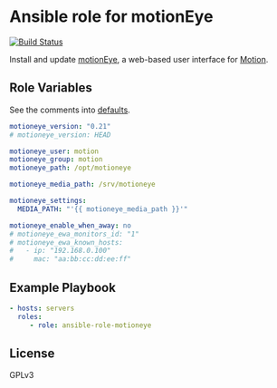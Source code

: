 # Ansible role for motionEye

[![Build Status](https://travis-ci.org/mathieumd/ansible-role-motioneye.svg)](https://travis-ci.org/mathieumd/ansible-role-motioneye)

Install and update [motionEye](http://www.lavrsen.dk/foswiki/bin/view/Motion/MotionEye), a web-based user interface for [Motion](http://www.lavrsen.dk/foswiki/bin/view/Motion/WebHome).

## Role Variables

See the comments into [defaults](defaults/main.yml).

```yaml
motioneye_version: "0.21"
# motioneye_version: HEAD

motioneye_user: motion
motioneye_group: motion
motioneye_path: /opt/motioneye

motioneye_media_path: /srv/motioneye

motioneye_settings:
  MEDIA_PATH: "'{{ motioneye_media_path }}'"

motioneye_enable_when_away: no
# motioneye_ewa_monitors_id: "1"
# motioneye_ewa_known_hosts:
#   - ip: "192.168.0.100"
#     mac: "aa:bb:cc:dd:ee:ff"
```

## Example Playbook

```yaml
- hosts: servers
  roles:
     - role: ansible-role-motioneye
```

## License

GPLv3

